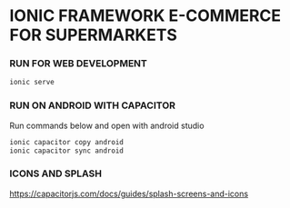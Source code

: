 # IONIC FRAMEWORK E-COMMERCE FOR SUPERMARKETS

### RUN FOR WEB DEVELOPMENT
```sh
ionic serve
```

### RUN ON ANDROID WITH CAPACITOR
Run commands below and open with android studio
```sh
ionic capacitor copy android
ionic capacitor sync android
```

### ICONS AND SPLASH
https://capacitorjs.com/docs/guides/splash-screens-and-icons